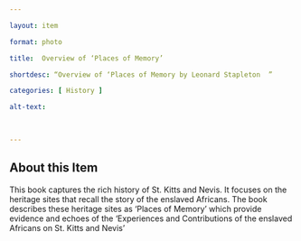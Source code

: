 ```yaml
--- 

layout: item 

format: photo 

title:  Overview of ‘Places of Memory’

shortdesc: “Overview of ‘Places of Memory by Leonard Stapleton  ” 

categories: [ History ] 

alt-text:  

 

--- 
```


## About this Item 

This book captures the rich history of St. Kitts and Nevis. It focuses on the heritage sites that recall the story of the enslaved Africans. The book describes these heritage sites as ‘Places of Memory’ which provide evidence and echoes of the ‘Experiences and Contributions of the enslaved Africans on St. Kitts and Nevis’
